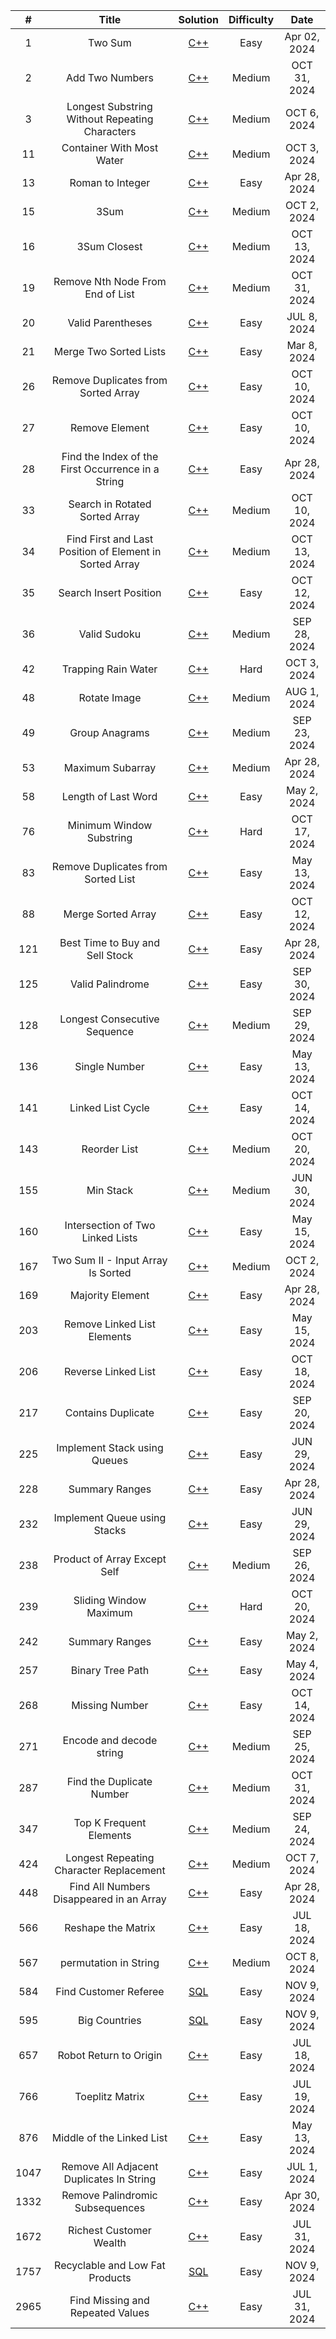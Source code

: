 | # | Title | Solution | Difficulty | Date |
| :--: | :------------------------------------------------------------------------: | :-------------------------------------------------------------------------------------------------------------------------------------------------------------: | :--------: | :----------: |
| 1 | Two Sum | [C++]( https://github.com/YingJung03/CodeBase/blob/main/Leetcode/1.Two_Sum.cpp) | Easy | Apr 02, 2024 |
| 2 | Add Two Numbers | [C++]( https://github.com/YingJung03/CodeBase/blob/main/Leetcode/2.Add_Two_Numbers.cpp) | Medium | OCT 31, 2024 |
| 3 | Longest Substring Without Repeating Characters | [C++]( https://github.com/YingJung03/CodeBase/blob/main/Leetcode/3.Longest_Substring_Without_Repeating_Characters.cpp) | Medium | OCT 6, 2024 |
| 11 | Container With Most Water | [C++]( https://github.com/YingJung03/CodeBase/blob/main/Leetcode/11.Container_With_Most_Water.cpp) | Medium | OCT 3, 2024 |
| 13 | Roman to Integer | [C++]( https://github.com/YingJung03/CodeBase/blob/main/Leetcode/13.Roman_to_Integer.cpp) | Easy | Apr 28, 2024 |
| 15 | 3Sum | [C++]( https://github.com/YingJung03/CodeBase/blob/main/Leetcode/15.3Sum.cpp) | Medium | OCT 2, 2024 |
| 16 | 3Sum Closest | [C++]( https://github.com/YingJung03/CodeBase/blob/main/Leetcode/16.3Sum_Closest.cpp) | Medium | OCT 13, 2024 |
| 19 | Remove Nth Node From End of List | [C++]( https://github.com/YingJung03/CodeBase/blob/main/Leetcode/19.Remove_Nth_Node_From_End_of_List.cpp) | Medium | OCT 31, 2024 |
| 20 | Valid Parentheses | [C++]( https://github.com/YingJung03/CodeBase/blob/main/Leetcode/20.Valid_Parentheses.cpp) | Easy | JUL 8, 2024 |
| 21 | Merge Two Sorted Lists | [C++]( https://github.com/YingJung03/CodeBase/blob/main/Leetcode/21.Merge_Two_Sorted_Lists.cpp) | Easy | Mar 8, 2024 |
| 26 | Remove Duplicates from Sorted Array | [C++]( https://github.com/YingJung03/CodeBase/blob/main/Leetcode/26.Remove_Duplicates_from_Sorted_Array.cpp) | Easy | OCT 10, 2024 |
| 27 | Remove Element | [C++]( https://github.com/YingJung03/CodeBase/blob/main/Leetcode/27.Remove_Element.cpp) | Easy | OCT 10, 2024 |
| 28 | Find the Index of the First Occurrence in a String | [C++]( https://github.com/YingJung03/CodeBase/blob/main/Leetcode/28.Find_the_Index_of_the_First_Occurrence_in_a_String.cpp) | Easy | Apr 28, 2024 |
| 33 | Search in Rotated Sorted Array | [C++]( https://github.com/YingJung03/CodeBase/blob/main/Leetcode/33.Search_in_Rotated_Sorted_Array.cpp) | Medium | OCT 10, 2024 |
| 34 | Find First and Last Position of Element in Sorted Array | [C++]( https://github.com/YingJung03/CodeBase/blob/main/Leetcode/34.Find_First_and_Last_Position_of_Element_in_Sorted_Array.cpp) | Medium | OCT 13, 2024 |
| 35 | Search Insert Position | [C++]( https://github.com/YingJung03/CodeBase/blob/main/Leetcode/35.Search_Insert_Position.cpp) | Easy | OCT 12, 2024 |
| 36 | Valid Sudoku | [C++]( https://github.com/YingJung03/CodeBase/blob/main/Leetcode/36.Valid_Sudoku.cpp) | Medium | SEP 28, 2024 |
| 42 | Trapping Rain Water | [C++]( https://github.com/YingJung03/CodeBase/blob/main/Leetcode/42.Trapping_Rain_Water.cpp) | Hard | OCT 3, 2024 |
| 48 | Rotate Image | [C++]( https://github.com/YingJung03/CodeBase/blob/main/Leetcode/48.Rotate_Image.cpp) | Medium | AUG 1, 2024 |
| 49 | Group Anagrams | [C++]( https://github.com/YingJung03/CodeBase/blob/main/Leetcode/49.Group_Anagrams.cpp) | Medium | SEP 23, 2024 |
| 53 | Maximum Subarray | [C++]( https://github.com/YingJung03/CodeBase/blob/main/Leetcode/53.Maximum_Subarray.cpp) | Medium | Apr 28, 2024 |
| 58 | Length of Last Word | [C++]( https://github.com/YingJung03/CodeBase/blob/main/Leetcode/58.Length_of_Last_Word.cpp) | Easy | May 2, 2024 |
| 76 | Minimum Window Substring | [C++]( https://github.com/YingJung03/CodeBase/blob/main/Leetcode/76.Minimum_Window_Substring.cpp) | Hard | OCT 17, 2024 |
| 83 | Remove Duplicates from Sorted List | [C++]( https://github.com/YingJung03/CodeBase/blob/main/Leetcode/83.Remove_Duplicates_from_Sorted_List.cpp) | Easy | May 13, 2024 |
| 88 | Merge Sorted Array | [C++]( https://github.com/YingJung03/CodeBase/blob/main/Leetcode/88.Merge_Sorted_Array.cpp) | Easy | OCT 12, 2024 |
| 121 | Best Time to Buy and Sell Stock | [C++]( https://github.com/YingJung03/CodeBase/blob/main/Leetcode/121.Best_Time_to_Buy_and_Sell_Stock.cpp) | Easy | Apr 28, 2024 |
| 125 | Valid Palindrome | [C++]( https://github.com/YingJung03/CodeBase/blob/main/Leetcode/125.Valid_Palindrome.cpp) | Easy | SEP 30, 2024 |
| 128 | Longest Consecutive Sequence | [C++]( https://github.com/YingJung03/CodeBase/blob/main/Leetcode/128.Longest_Consecutive_Sequence.cpp) | Medium | SEP 29, 2024 |
| 136 | Single Number | [C++]( https://github.com/YingJung03/CodeBase/blob/main/Leetcode/136.Single_Number.cpp) | Easy | May 13, 2024 |
| 141 | Linked List Cycle | [C++]( https://github.com/YingJung03/CodeBase/blob/main/Leetcode/141.Linked_List_Cycle.cpp) | Easy | OCT 14, 2024 |
| 143 | Reorder List | [C++]( https://github.com/YingJung03/CodeBase/blob/main/Leetcode/143.Reorder_List.cpp) | Medium | OCT 20, 2024 |
| 155 | Min Stack | [C++]( https://github.com/YingJung03/CodeBase/blob/main/Leetcode/155.Min_Stack.cpp) | Medium | JUN 30, 2024 |
| 160 | Intersection of Two Linked Lists | [C++]( https://github.com/YingJung03/CodeBase/blob/main/Leetcode/160.Intersection_of_Two_Linked_Lists.cpp) | Easy | May 15, 2024 |
| 167 | Two Sum II - Input Array Is Sorted | [C++]( https://github.com/YingJung03/CodeBase/blob/main/Leetcode/167.Two_Sum_II_-_Input_Array_Is_Sorted.cpp) | Medium | OCT 2, 2024 |
| 169 | Majority Element | [C++]( https://github.com/YingJung03/CodeBase/blob/main/Leetcode/169.Majority_Element.cpp) | Easy | Apr 28, 2024 |
| 203 | Remove Linked List Elements | [C++]( https://github.com/YingJung03/CodeBase/blob/main/Leetcode/203.Remove_Linked_List_Elements.cpp) | Easy | May 15, 2024 |
| 206 | Reverse Linked List | [C++]( https://github.com/YingJung03/CodeBase/blob/main/Leetcode/206.Reverse_Linked_List.cpp) | Easy | OCT 18, 2024 |
| 217 | Contains Duplicate | [C++]( https://github.com/YingJung03/CodeBase/blob/main/Leetcode/217.Contains_Duplicate.cpp) | Easy | SEP 20, 2024 |
| 225 | Implement Stack using Queues | [C++]( https://github.com/YingJung03/CodeBase/blob/main/Leetcode/225.Implement_Stack_using_Queues.cpp) | Easy | JUN 29, 2024 |
| 228 | Summary Ranges | [C++]( https://github.com/YingJung03/CodeBase/blob/main/Leetcode/228.Summary_Ranges.cpp) | Easy | Apr 28, 2024 |
| 232 | Implement Queue using Stacks | [C++]( https://github.com/YingJung03/CodeBase/blob/main/Leetcode/232.Implement_Queue_using_Stacks.cpp) | Easy | JUN 29, 2024 |
| 238 | Product of Array Except Self | [C++]( https://github.com/YingJung03/CodeBase/blob/main/Leetcode/238.Product_of_Array_Except_Self.cpp) | Medium | SEP 26, 2024 |
| 239 | Sliding Window Maximum | [C++]( https://github.com/YingJung03/CodeBase/blob/main/Leetcode/239.Sliding_Window_Maximum.cpp) | Hard | OCT 20, 2024 |
| 242 | Summary Ranges | [C++]( https://github.com/YingJung03/CodeBase/blob/main/Leetcode/242.Valid_Anagram.cpp) | Easy | May 2, 2024 |
| 257 | Binary Tree Path | [C++]( https://github.com/YingJung03/CodeBase/blob/main/Leetcode/257.Binary_Tree_Path.cpp) | Easy | May 4, 2024 |
| 268 | Missing Number | [C++]( https://github.com/YingJung03/CodeBase/blob/main/Leetcode/268.Missing_Number.cpp) | Easy | OCT 14, 2024 |
| 271 | Encode and decode string | [C++]( https://github.com/YingJung03/CodeBase/blob/main/Leetcode/271.Encode_and_decode_string.cpp) | Medium | SEP 25, 2024 |
| 287 | Find the Duplicate Number | [C++]( https://github.com/YingJung03/CodeBase/blob/main/Leetcode/287.Find_the_Duplicate_Number.cpp) | Medium | OCT 31, 2024 |
| 347 | Top K Frequent Elements | [C++]( https://github.com/YingJung03/CodeBase/blob/main/Leetcode/347.Top_K_Frequent_Elements.cpp) | Medium | SEP 24, 2024 |
| 424 | Longest Repeating Character Replacement | [C++]( https://github.com/YingJung03/CodeBase/blob/main/Leetcode/424.Longest_Repeating_Character_Replacement.cpp) | Medium | OCT 7, 2024 |
| 448 | Find All Numbers Disappeared in an Array | [C++]( https://github.com/YingJung03/CodeBase/blob/main/Leetcode/448.Find_All_Numbers_Disappeared_in_an_Array.cpp) | Easy | Apr 28, 2024 |
| 566 | Reshape the Matrix | [C++]( https://github.com/YingJung03/CodeBase/blob/main/Leetcode/566.Reshape_the_Matrix.cpp) | Easy | JUL 18, 2024 |
| 567 | permutation in String | [C++]( https://github.com/YingJung03/CodeBase/blob/main/Leetcode/567.Permutation_in_String.cpp) | Medium | OCT 8, 2024 |
| 584 | Find Customer Referee | [SQL]( https://github.com/YingJung03/CodeBase/blob/main/SQL/584.Find_Customer_Referee.sql) | Easy | NOV 9, 2024 |
| 595 | Big Countries | [SQL]( https://github.com/YingJung03/CodeBase/blob/main/SQL/595.Big_Countries.sql) | Easy | NOV 9, 2024 |
| 657 | Robot Return to Origin | [C++]( https://github.com/YingJung03/CodeBase/blob/main/Leetcode/657.Robot_Return_to_Origin.cpp) | Easy | JUL 18, 2024 |
| 766 | Toeplitz Matrix | [C++]( https://github.com/YingJung03/CodeBase/blob/main/Leetcode/766.Toeplitz_Matrix.cpp) | Easy | JUL 19, 2024 |
| 876 | Middle of the Linked List | [C++]( https://github.com/YingJung03/CodeBase/blob/main/Leetcode/876.Middle_of_the_Linked_List.cpp) | Easy | May 13, 2024 |
| 1047 | Remove All Adjacent Duplicates In String | [C++]( https://github.com/YingJung03/CodeBase/blob/main/Leetcode/1047.Remove_All_Adjacent_Duplicates_In_String.cpp) | Easy | JUL 1, 2024 |
| 1332 | Remove Palindromic Subsequences | [C++]( https://github.com/YingJung03/CodeBase/blob/main/Leetcode/1332.Remove_Palindromic_Subsequences.cpp) | Easy | Apr 30, 2024 |
| 1672 | Richest Customer Wealth | [C++]( https://github.com/YingJung03/CodeBase/blob/main/Leetcode/1672.Richest_Customer_Wealth.cpp) | Easy | JUL 31, 2024 |
| 1757 | Recyclable and Low Fat Products | [SQL]( https://github.com/YingJung03/CodeBase/blob/main/SQL/1757.Recyclable_and_Low_Fat_Products.sql) | Easy | NOV 9, 2024 |
| 2965 | Find Missing and Repeated Values | [C++]( https://github.com/YingJung03/CodeBase/blob/main/Leetcode/2965.Find_Missing_and_Repeated_Values.cpp) | Easy | JUL 31, 2024 |
